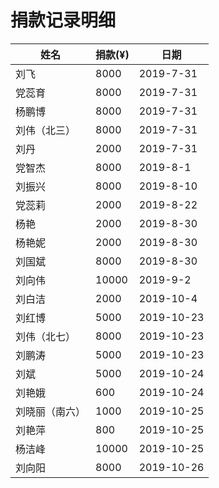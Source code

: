 # 捐款记录明细



| 姓名 | 捐款(¥) | 日期 | 
|---|---|---|
| 刘飞 | 8000 | 2019-7-31 |
| 党蕊育 | 8000 | 2019-7-31 |
| 杨鹏博 | 8000 | 2019-7-31 |
| 刘伟（北三） | 8000 | 2019-7-31 |
| 刘丹 | 2000 | 2019-7-31 |
| 党智杰 | 8000 | 2019-8-1 |
| 刘振兴 | 8000 | 2019-8-10 |
| 党蕊莉 | 2000 | 2019-8-22 |
| 杨艳 | 2000 | 2019-8-30 |
| 杨艳妮 | 2000 | 2019-8-30 |
| 刘国斌 | 8000 | 2019-8-30 |
| 刘向伟 | 10000 | 2019-9-2 |
| 刘白洁 | 2000 | 2019-10-4 |
| 刘红博 | 5000 | 2019-10-23|
| 刘伟（北七）| 8000 |2019-10-23| 
| 刘鹏涛| 5000 |2019-10-23| 
| 刘斌| 5000 |2019-10-24|
| 刘艳娥| 600 | 2019-10-24|
| 刘晓丽（南六）| 1000 | 2019-10-25|
| 刘艳萍| 800 | 2019-10-25|
| 杨洁峰| 10000| 2019-10-25|
| 刘向阳| 8000| 2019-10-26|
